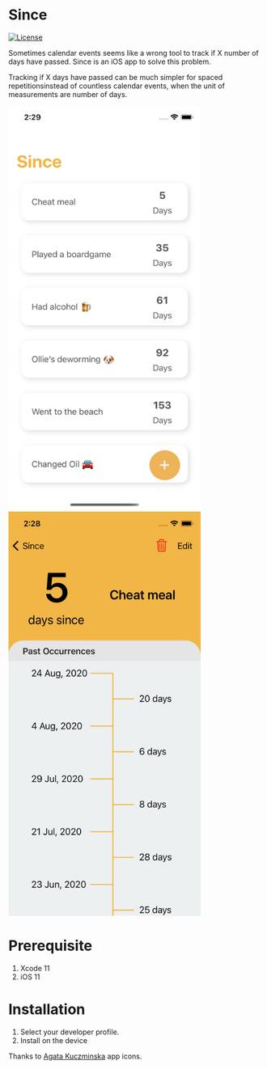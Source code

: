 # Since

[![License](https://img.shields.io/cocoapods/l/SDDatabase.svg?style=flat)](https://cocoapods.org/pods/SDDatabase)

Sometimes calendar events seems like a wrong tool to track if X number of days have passed. Since is an iOS app to solve this problem. 

Tracking if X days have passed can be much simpler for spaced repetitionsinstead of countless calendar events, when the unit of measurements are number of days.

<img src="/Screenshots/Since_home.png" alt="drawing" height="800" width="380"/>     <img src="/Screenshots/Since_detail.png" alt="drawing" height="800" width="380"/>

# Prerequisite
1. Xcode 11
2. iOS 11

# Installation 
1. Select your developer profile.
2. Install on the device

Thanks to [Agata Kuczminska](https://dribbble.com/shots/4017467-77-FREE-Space-Icons-Hand-Drawn#shot-description) app icons.
